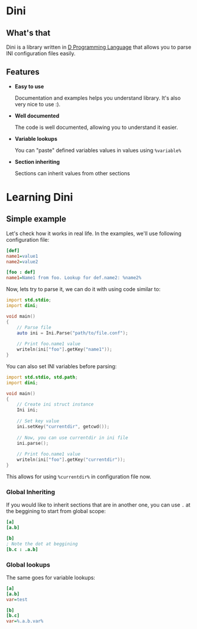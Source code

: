 # Dini

## What's that

Dini is a library written in [D Programming Language](http://www.dlang.org/)
that allows you to parse INI configuration files easily.

## Features

 - __Easy to use__
     
     Documentation and examples helps you understand library. It's also very nice to use :).

 - __Well documented__
     
     The code is well documented, allowing you to understand it easier.
 
 - __Variable lookups__
     
    You can "paste" defined variables values in values using `%variable%`
 
 - __Section inheriting__   
    
    Sections can inherit values from other sections


# Learning Dini
## Simple example

Let's check how it works in real life. In the examples, we'll use following configuration file:

```ini
[def]
name1=value1
name2=value2

[foo : def]
name1=Name1 from foo. Lookup for def.name2: %name2%
```


Now, lets try to parse it, we can do it with using code similar to:

```D
import std.stdio;
import dini;

void main()
{
    // Parse file
    auto ini = Ini.Parse("path/to/file.conf");
    
    // Print foo.name1 value
    writeln(ini["foo"].getKey("name1"));
}
```

You can also set INI variables before parsing:

```D
import std.stdio, std.path;
import dini;

void main()
{
    // Create ini struct instance
    Ini ini;
    
    // Set key value
    ini.setKey("currentdir", getcwd());
    
    // Now, you can use currentdir in ini file
    ini.parse();
    
    // Print foo.name1 value
    writeln(ini["foo"].getKey("currentdir"));
}
```
This allows for using `%currentdir%` in configuration file now.

### Global Inheriting

If you would like to inherit sections that are in another one, you can use  `.` at the beggining to start from global scope:

```ini
[a]
[a.b]

[b]
; Note the dot at beggining
[b.c : .a.b]
```


### Global lookups

The same goes for variable lookups:

```ini
[a]
[a.b]
var=test

[b]
[b.c]
var=%.a.b.var%
```
